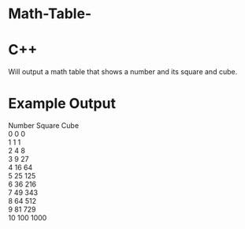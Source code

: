 # Math-Table-
# C++
Will output a math table that shows a number and its square and cube.
# Example Output
Number  Square  Cube                                                                                     
0       0       0                                                                                        
1       1       1                                                                                        
2       4       8                                                                                        
3       9       27                                                                                       
4       16      64                                                                                       
5       25      125                                                                                      
6       36      216                                                                                      
7       49      343                                                                                      
8       64      512                                                                                      
9       81      729                                                                                      
10      100     1000 
